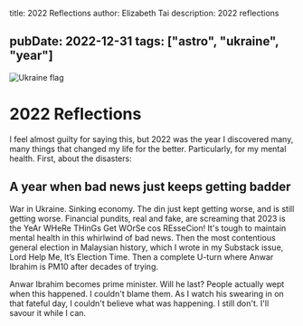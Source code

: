 title: 2022 Reflections
author: Elizabeth Tai
description: 2022 reflections

pubDate: 2022-12-31
tags: ["astro", "ukraine", "year"]
---
![Ukraine flag](https://images.squarespace-cdn.com/content/v1/5663c205e4b0672d144c6799/f8c757f8-4818-4dea-98c0-0a571137dae1/Ukraine+Flag+Photo+by+Max+Kukurudziak+on+Unsplash.jpg?format=750w)

# 2022 Reflections
I feel almost guilty for saying this, but 2022 was the year I discovered many, many things that changed my life for the better. Particularly, for my mental health.
First, about the disasters:
## A year when bad news just keeps getting badder
War in Ukraine. Sinking economy. The din just kept getting worse, and is still getting worse. Financial pundits, real and fake, are screaming that 2023 is the YeAr WHeRe THinGs Get WOrSe cos REsseCion! It's tough to maintain mental health in this whirlwind of bad news. Then the most contentious general election in Malaysian history, which I wrote in my Substack issue, Lord Help Me, It’s Election Time. Then a complete U-turn where Anwar Ibrahim is PM10 after decades of trying. 

Anwar Ibrahim becomes prime minister. Will he last? People actually wept when this happened. I couldn't blame them. As I watch his swearing in on that fateful day, I couldn't believe what was happening. I still don't. I'll savour it while I can.